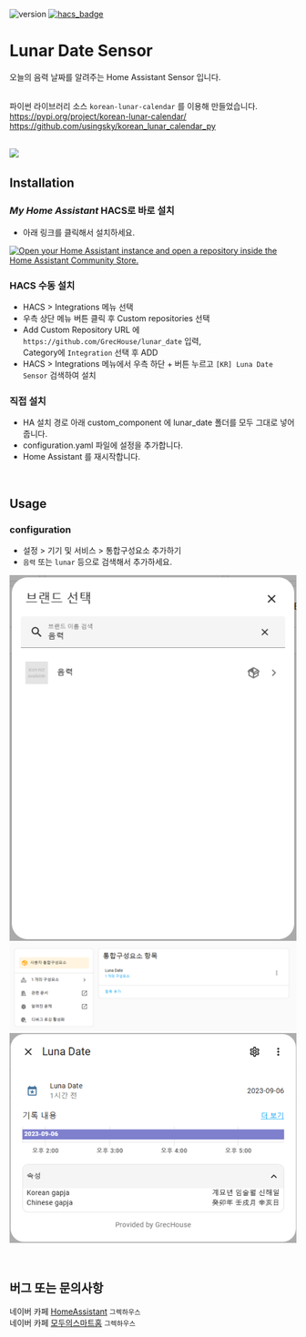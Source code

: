 ![version](https://img.shields.io/badge/version-1.2.0-blue)
[![hacs_badge](https://img.shields.io/badge/HACS-Custom-orange.svg)](https://github.com/custom-components/hacs)

# Lunar Date Sensor

오늘의 음력 날짜를 알려주는 Home Assistant Sensor 입니다. 
<br><br>

파이썬 라이브러리 소스 `korean-lunar-calendar` 를 이용해 만들었습니다. \
https://pypi.org/project/korean-lunar-calendar/ \
https://github.com/usingsky/korean_lunar_calendar_py

<br>
<img src="https://user-images.githubusercontent.com/49514473/76295572-33e0bf80-62f8-11ea-855f-8747cb3add95.png" />
<br>

## Installation

### _My Home Assistant_ HACS로 바로 설치
- 아래 링크를 클릭해서 설치하세요.

[![Open your Home Assistant instance and open a repository inside the Home Assistant Community Store.](https://my.home-assistant.io/badges/hacs_repository.svg)](https://my.home-assistant.io/redirect/hacs_repository/?owner=grechouse&repository=lunar_date&category=integration)


### HACS 수동 설치
- HACS > Integrations 메뉴 선택
- 우측 상단 메뉴 버튼 클릭 후 Custom repositories 선택
- Add Custom Repository URL 에 `https://github.com/GrecHouse/lunar_date` 입력, \
  Category에 `Integration` 선택 후 ADD
- HACS > Integrations 메뉴에서 우측 하단 + 버튼 누르고 `[KR] Luna Date Sensor` 검색하여 설치


### 직접 설치
- HA 설치 경로 아래 custom_component 에 lunar_date 폴더를 모두 그대로 넣어줍니다.
- configuration.yaml 파일에 설정을 추가합니다. 
- Home Assistant 를 재시작합니다.

<br>

## Usage

### configuration
- 설정 > 기기 및 서비스 > 통합구성요소 추가하기
- `음력` 또는 `lunar` 등으로 검색해서 추가하세요.

![Step1](images/step1.png)
![Step2](images/step2.png)
![Step3](images/step3.png)


<br>

## 버그 또는 문의사항
네이버 카페 [HomeAssistant](https://cafe.naver.com/koreassistant/) `그렉하우스` \
네이버 카페 [모두의스마트홈](https://cafe.naver.com/stsmarthome/) `그렉하우스`

